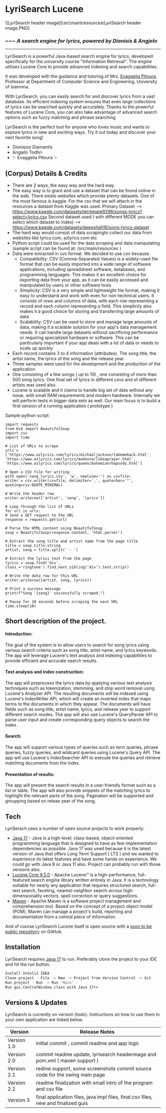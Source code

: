 # LyriSearch Lucene
![LyriSearch header image](\src\main\resources\LyriSearch header image.PNG)

### ~~~ _A search engine for lyrics, powered by Dionisis & Angjelo_

---

LyriSearch is a powerful Java-based search engine for lyrics, developed specifically for the university course "Information Retrieval". The engine utilizes Lucene Core to provide advanced indexing and search capabilities.

It was developed with the guidance and tutoring of Mrs. [Evaggelia Pitoura](https://www.cs.uoi.gr/~pitoura), Professor at Department of Computer Science and Engineering, University of Ioannina.


With LyriSearch, you can easily search for and discover lyrics from a vast database. Its efficient indexing system ensures that even large collections of lyrics can be searched quickly and accurately. Thanks to the powerful features of Lucene Core, you can also take advantage of advanced search options such as fuzzy matching and phrase searching.

LyriSearch is the perfect tool for anyone who loves music and wants to explore lyrics in new and exciting ways. Try it out today and discover your next favorite song!

- Dionisios Diamantis
- Angjelo Todhri
- ✨ Evaggelia Pitoura ✨

## (Corpus) Details & Credits

- There are 2 ways, the easy way and the hard way.
- The easy way is to grant and use a dataset that can be found online in the web. There exists websites which provide plenty datasets. One of the most famous is kaggle. For the csv that we will attach in the resources a dataset from Kaggle was used.
  Primary Dataset --> https://www.kaggle.com/datasets/terminate9298/songs-lyrics?select=lyrics.csv
  Second dataset used ( with different MODE you can select which dataset to index) --> https://www.kaggle.com/datasets/deepshah16/song-lyrics-dataset
- The hard way would consist of  data scrapingto collect our data from websites like lyrics.com, azlyrics.com etc
- Python script could be used for the data scraping and data manipulating (sample script can be found at: /src/main/resources )
- Data were extracted in cvs format. We decided to use csv because
  - Compatibility: CSV (Comma-Separated Values) is a widely-used file format that can be easily imported into a wide range of software applications, including spreadsheet software, databases, and programming languages. This makes it an excellent choice for exporting data from your app, as it can be easily accessed and manipulated by users or other software tools
  - Simplicity: CSV is a very simple and lightweight file format, making it easy to understand and work with even for non-technical users. It consists of rows and columns of data, with each row representing a record and each column representing a field. This simplicity also makes it a good choice for storing and transferring large amounts of data
  - Scalability: CSV can be used to store and manage large amounts of data, making it a scalable solution for your app's data management needs. It can handle large datasets without sacrificing performance or requiring specialized hardware or software. This can be particularly important if your app deals with a lot of data or needs to scale up quickly
- Each record contains 3 to 4 information (attributes). The song title, the artist name, the lyrics of the song and the release year.
- Three samples were used for the development and the production of the application.
- One consisting of a few songs ( up to 10) , one consisting of more than 500 song lyrics. One final set of lyrics in different csvs and of different artists was used also.
- Lucene is scalable and it claims to handle big set of data without any issue, with small RAM requirements and modern hardware. Internally we will perform tests in bigger data sets as well. Our main focus is to build a first version of a running application ( prototype )

Sample python script:

    import requests
    from bs4 import BeautifulSoup
    import csv
    import time

    # List of URLs to scrape
    urls = ['https://www.azlyrics.com/lyrics/michaeljackson/takemeback.html',
    'https://www.azlyrics.com/lyrics/madonna/likeaprayer.html',
    'https://www.azlyrics.com/lyrics/queen/bohemianrhapsody.html']

    # Open a CSV file for writing
    with open('song_lyrics.csv', 'w', newline='') as csvfile:
    writer = csv.writer(csvfile, delimiter=',', quotechar='"', quoting=csv.QUOTE_MINIMAL)

    # Write the header row
    writer.writerow(['artist', 'song', 'lyrics'])

    # Loop through the list of URLs
    for url in urls:
    # Send a GET request to the URL
    response = requests.get(url)

    # Parse the HTML content using BeautifulSoup
    soup = BeautifulSoup(response.content, 'html.parser')

    # Extract the song title and artist name from the page title
    title = soup.title.string
    artist, song = title.split(' - ')

    # Extract the lyrics text from the page
    lyrics = soup.find('div', class_='ringtone').find_next_sibling('div').text.strip()

    # Write the data row for this URL
    writer.writerow([artist, song, lyrics])

    # Print a success message
    print(f"Song '{song}' successfully scraped.")

    # Pause for 10 seconds before scraping the next URL
    time.sleep(10)

## Short description of the project.

#### Introduction:
The goal of the system is to allow users to search for song lyrics using various search criteria such as song title, artist name, and lyrics keywords. The app will leverage Lucene's text analysis and indexing capabilities to provide efficient and accurate search results.

#### Text analysis and index construction:
The app will preprocess the lyrics data by applying various text analysis techniques such as tokenization, stemming, and stop word removal using Lucene's Analyzer API. The resulting documents will be indexed using Lucene's IndexWriter API, which will create an inverted index that maps terms to the documents in which they appear. The documents will have fields such as song title, artist name, lyrics, and release year to support different search modes. The app will also use Lucene's QueryParser API to parse user input and create corresponding query objects to search the index.


#### Search:
The app will support various types of queries such as term queries, phrase queries, fuzzy queries, and wildcard queries using Lucene's Query API. The app will use Lucene's IndexSearcher API to execute the queries and retrieve matching documents from the index.

#### Presentation of results:
The app will present the search results in a user-friendly format such as a list or table. The app will also provide snippets of the matching lyrics to highlight the relevant parts of the song. Pagination will be supported and groupping based on releae year of the song.


## Tech

LyriSerach uses a number of open source projects to work properly:

- [Java 17](https://www.oracle.com/java/technologies/javase/jdk17-archive-downloads.html) - Java is a high-level, class-based, object-oriented programming language that is designed to have as few implementation dependencies as possible. Java 17 was used because it is the latest version of Java that offers Long Term Support ( LTS ) and we wanted to experience its latest features and have some hands on experience. We could go with Java 8 or Java 11 also. Project can probably run with those versions also.
- [Lucene Core 9.5.0](https://lucene.apache.org/) - Apache Lucene™ is a high-performance, full-featured search engine library written entirely in Java. It is a technology suitable for nearly any application that requires structured search, full-text search, faceting, nearest-neighbor search across high-dimensionality vectors, spell correction or query suggestions.
- [Maven](https://maven.apache.org/) - Apache Maven is a software project management and comprehension tool. Based on the concept of a project object model (POM), Maven can manage a project's build, reporting and documentation from a central piece of information.


And of course LyriSearch Lucene itself is open source with a [soon to be public repository](https://github.com/todhriAngjelo/LyriSearch-Lucene)
on GitHub.

## Installation

LyriSearch requires [Java 17](https://www.oracle.com/java/technologies/javase/jdk17-archive-downloads.html) to run.
Preferably clone the project to your IDE and hit the run button.

```sh
Install InteliJ IDEA
Clone project - File -> New -> Project from Version Control -> Git
Run project - Run -> Run 'Main'
Run gui.CentralWindow class with Java 17++
```

## Versions & Updates

LyriSearch is currently on version (todo).
Instructions on how to use them in your own application are linked below.

| Version   | Release Notes                                                              |
|-----------|----------------------------------------------------------------------------|
| Version 1.0 | initial commit , commit readme and app logo                              |
| Version 2.0 | commit readme update, lyrisearch headermage and pom.xml ( maven support )|
| Version 2.1 | redme support, some screenshots commit source code for the swing main page|
| Version 2.2 | readme finalization with small intro of the program and csv file         |
| Version 3 | final application files, java impl files, final csv files, new and finalized guis   |
